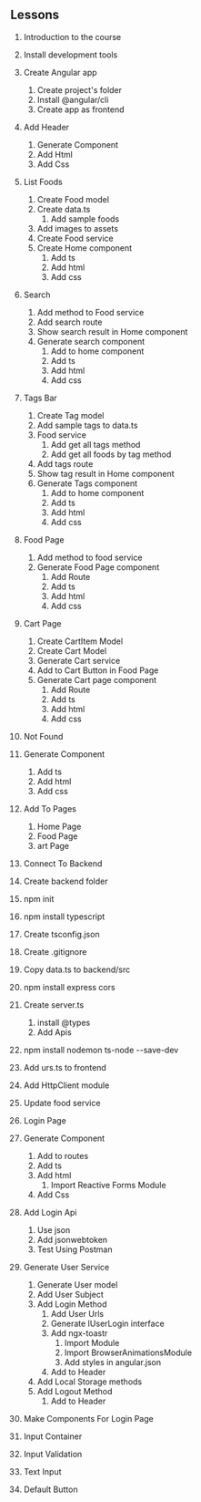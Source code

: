 ## Lessons

1. Introduction to the course
2. Install development tools
3. Create Angular app
   1. Create project's folder
   2. Install @angular/cli
   3. Create app as frontend
4. Add Header

   1. Generate Component
   2. Add Html
   3. Add Css

5. List Foods

   1. Create Food model
   2. Create data.ts
      1. Add sample foods
   3. Add images to assets
   4. Create Food service
   5. Create Home component
      1. Add ts
      2. Add html
      3. Add css

6. Search

   1. Add method to Food service
   2. Add search route
   3. Show search result in Home component
   4. Generate search component
      1. Add to home component
      2. Add ts
      3. Add html
      4. Add css

7. Tags Bar

   1. Create Tag model
   2. Add sample tags to data.ts
   3. Food service
      1. Add get all tags method
      2. Add get all foods by tag method
   4. Add tags route
   5. Show tag result in Home component
   6. Generate Tags component
      1. Add to home component
      2. Add ts
      3. Add html
      4. Add css

8. Food Page

   1. Add method to food service
   2. Generate Food Page component
      1. Add Route
      2. Add ts
      3. Add html
      4. Add css

9. Cart Page

   1. Create CartItem Model
   2. Create Cart Model
   3. Generate Cart service
   4. Add to Cart Button in Food Page
   5. Generate Cart page component
      1. Add Route
      2. Add ts
      3. Add html
      4. Add css

10. Not Found
   1. Generate Component
      1. Add ts
      2. Add html
      3. Add css
   2. Add To Pages
      1. Home Page
      2. Food Page
      3. art Page

11. Connect To Backend
   1. Create backend folder
   2. npm init
   3. npm install typescript
   4. Create tsconfig.json
   5. Create .gitignore
   6. Copy data.ts to backend/src
   7. npm install express cors
   8. Create server.ts
      1. install @types
      2. Add Apis
   9. npm install nodemon ts-node --save-dev
   10. Add urs.ts to frontend
   11. Add HttpClient module
   12. Update food service

12. Login Page
   1. Generate Component
      1. Add to routes
      2. Add ts
      3. Add html
         1. Import Reactive Forms Module
      4. Add Css
   2. Add Login Api
      1. Use json
      2. Add jsonwebtoken
      3. Test Using Postman
   3. Generate User Service
      1. Generate User model
      2. Add User Subject
      3. Add Login Method
         1. Add User Urls
         2. Generate IUserLogin interface
         3. Add ngx-toastr
            1. Import Module
            2. Import BrowserAnimationsModule
            3. Add styles in angular.json
         4. Add to Header
      4. Add Local Storage methods
      5. Add Logout Method
         1. Add to Header

13. Make Components For Login Page
   1. Input Container
   2. Input Validation
   3. Text Input
   4. Default Button